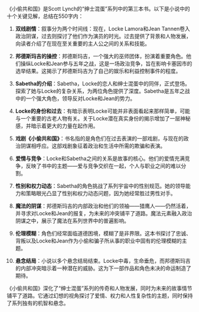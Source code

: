 《小偷共和国》是Scott Lynch的“绅士混蛋”系列中的第三本书。以下是小说中的十个关键见解，总结在550字内：

1. **双线剧情**：叙事分为两个时间线：现在，Locke Lamora和Jean Tannen卷入政治阴谋，过去则探讨了他们作为演员的时光。过去提供了背景和人物发展，向读者介绍了在现在至关重要的主人公之间的关系和技能。

2. **邦德斯玛吉的操控**：邦德斯玛吉，一个强大的巫师团体，扮演着重要角色。他们操纵Locke和Jean参与五年之战，这是一场政治竞争，旨在影响卡塞因市的选举结果。这揭示了邦德斯玛吉为了自己的娱乐和利益控制事件的程度。

3. **Sabetha的介绍**：Sabetha，Locke的恋人和绅士混蛋中的同伴，正式登场。探索了她与Locke的复杂关系，为两位角色提供了深度。Sabetha是五年之战中的一个强大角色，领导反对Locke和Jean的势力。

4. **Locke的身份和过去**：有暗示表明Locke可能并非表面看起来那样简单，可能与一个重要的古老人物有关。关于Locke潜在真实身份的揭示增加了一层神秘感，并暗示着更大的力量在起作用。

5. **戏剧《小偷共和国》**：书名指的是角色们在过去表演的一部戏剧，与现在的政治阴谋相呼应。这部戏剧象征着政治和生活中所需的欺骗和表演。

6. **爱情与竞争**：Locke和Sabetha之间的关系是故事的核心。他们的爱情充满竞争，反映了书中的主题——爱与竞争交织在一起，个人与职业之间的难以分割。

7. **性别和权力动态**：Sabetha的角色挑战了系列宇宙中的性别规范。她的领导能力和策略眼光凸显了性别和权力动态问题，因为她经常胜过男性对手。

8. **魔法的阴谋**：邦德斯玛吉的内部政治和他们的领袖——猎鹰人——仍然活着，并寻求对Locke和Jean的报复，为未来的冲突铺平了道路。魔法元素融入政治阴谋之中，展示了魔法在系列世界中的普遍影响。

9. **伦理模糊**：角色们经常面临道德困境，模糊了是非界限。这本书探讨了忠诚、背叛以及Locke和Jean作为小偷和骗子所从事的职业中固有的伦理模糊的主题。

10. **悬念结局**：小说以多个悬念结局结束。Locke中毒，生命垂危，而邦德斯玛吉的内部冲突暗示着一种潜在的威胁。这为下一部作品和角色未决的命运制造了期待。

《小偷共和国》深化了“绅士混蛋”系列的传奇和人物发展，同时为未来的故事情节铺平了道路。它通过幻想的视角探讨了爱情、权力和人性复杂性的主题，同时保持了系列独有的机智和悬念。
